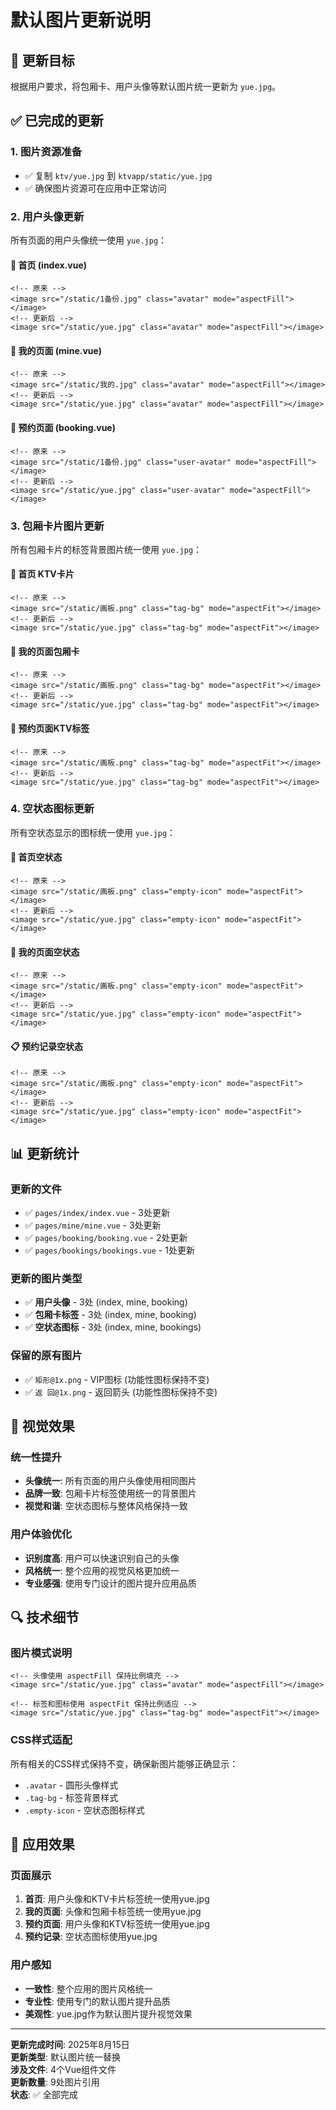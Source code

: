 # 默认图片更新说明

## 🎯 更新目标

根据用户要求，将包厢卡、用户头像等默认图片统一更新为 `yue.jpg`。

## ✅ 已完成的更新

### 1. 图片资源准备
- ✅ 复制 `ktv/yue.jpg` 到 `ktvapp/static/yue.jpg`
- ✅ 确保图片资源可在应用中正常访问

### 2. 用户头像更新
所有页面的用户头像统一使用 `yue.jpg`：

#### 📱 首页 (index.vue)
```vue
<!-- 原来 -->
<image src="/static/1备份.jpg" class="avatar" mode="aspectFill"></image>
<!-- 更新后 -->
<image src="/static/yue.jpg" class="avatar" mode="aspectFill"></image>
```

#### 👤 我的页面 (mine.vue)  
```vue
<!-- 原来 -->
<image src="/static/我的.jpg" class="avatar" mode="aspectFill"></image>
<!-- 更新后 -->
<image src="/static/yue.jpg" class="avatar" mode="aspectFill"></image>
```

#### 📅 预约页面 (booking.vue)
```vue
<!-- 原来 -->
<image src="/static/1备份.jpg" class="user-avatar" mode="aspectFill"></image>
<!-- 更新后 -->
<image src="/static/yue.jpg" class="user-avatar" mode="aspectFill"></image>
```

### 3. 包厢卡片图片更新
所有包厢卡片的标签背景图片统一使用 `yue.jpg`：

#### 📱 首页 KTV卡片
```vue
<!-- 原来 -->
<image src="/static/画板.png" class="tag-bg" mode="aspectFit"></image>
<!-- 更新后 -->
<image src="/static/yue.jpg" class="tag-bg" mode="aspectFit"></image>
```

#### 👤 我的页面包厢卡
```vue
<!-- 原来 -->
<image src="/static/画板.png" class="tag-bg" mode="aspectFit"></image>
<!-- 更新后 -->
<image src="/static/yue.jpg" class="tag-bg" mode="aspectFit"></image>
```

#### 📅 预约页面KTV标签
```vue
<!-- 原来 -->
<image src="/static/画板.png" class="tag-bg" mode="aspectFit"></image>
<!-- 更新后 -->
<image src="/static/yue.jpg" class="tag-bg" mode="aspectFit"></image>
```

### 4. 空状态图标更新
所有空状态显示的图标统一使用 `yue.jpg`：

#### 📱 首页空状态
```vue
<!-- 原来 -->
<image src="/static/画板.png" class="empty-icon" mode="aspectFit"></image>
<!-- 更新后 -->
<image src="/static/yue.jpg" class="empty-icon" mode="aspectFit"></image>
```

#### 👤 我的页面空状态
```vue
<!-- 原来 -->
<image src="/static/画板.png" class="empty-icon" mode="aspectFit"></image>
<!-- 更新后 -->
<image src="/static/yue.jpg" class="empty-icon" mode="aspectFit"></image>
```

#### 📋 预约记录空状态
```vue
<!-- 原来 -->
<image src="/static/画板.png" class="empty-icon" mode="aspectFit"></image>
<!-- 更新后 -->
<image src="/static/yue.jpg" class="empty-icon" mode="aspectFit"></image>
```

## 📊 更新统计

### 更新的文件
- ✅ `pages/index/index.vue` - 3处更新
- ✅ `pages/mine/mine.vue` - 3处更新  
- ✅ `pages/booking/booking.vue` - 2处更新
- ✅ `pages/bookings/bookings.vue` - 1处更新

### 更新的图片类型
- ✅ **用户头像** - 3处 (index, mine, booking)
- ✅ **包厢卡标签** - 3处 (index, mine, booking)
- ✅ **空状态图标** - 3处 (index, mine, bookings)

### 保留的原有图片
- ✅ `矩形@1x.png` - VIP图标 (功能性图标保持不变)
- ✅ `返 回@1x.png` - 返回箭头 (功能性图标保持不变)

## 🎨 视觉效果

### 统一性提升
- **头像统一**: 所有页面的用户头像使用相同图片
- **品牌一致**: 包厢卡片标签使用统一的背景图片
- **视觉和谐**: 空状态图标与整体风格保持一致

### 用户体验优化
- **识别度高**: 用户可以快速识别自己的头像
- **风格统一**: 整个应用的视觉风格更加统一
- **专业感强**: 使用专门设计的图片提升应用品质

## 🔍 技术细节

### 图片模式说明
```vue
<!-- 头像使用 aspectFill 保持比例填充 -->
<image src="/static/yue.jpg" class="avatar" mode="aspectFill"></image>

<!-- 标签和图标使用 aspectFit 保持比例适应 -->
<image src="/static/yue.jpg" class="tag-bg" mode="aspectFit"></image>
```

### CSS样式适配
所有相关的CSS样式保持不变，确保新图片能够正确显示：
- `.avatar` - 圆形头像样式
- `.tag-bg` - 标签背景样式
- `.empty-icon` - 空状态图标样式

## 🚀 应用效果

### 页面展示
1. **首页**: 用户头像和KTV卡片标签统一使用yue.jpg
2. **我的页面**: 头像和包厢卡标签统一使用yue.jpg
3. **预约页面**: 用户头像和KTV标签统一使用yue.jpg
4. **预约记录**: 空状态图标使用yue.jpg

### 用户感知
- **一致性**: 整个应用的图片风格统一
- **专业性**: 使用专门的默认图片提升品质
- **美观性**: yue.jpg作为默认图片提升视觉效果

---

**更新完成时间**: 2025年8月15日  
**更新类型**: 默认图片统一替换  
**涉及文件**: 4个Vue组件文件  
**更新数量**: 9处图片引用  
**状态**: ✅ 全部完成 